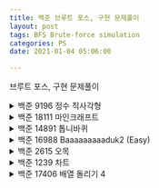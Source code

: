 ```yaml
---
title: 백준 브루트 포스, 구현 문제풀이
layout: post
tags: BFS Brute-force simulation
categories: PS
date: 2021-01-04 05:06:00

--- 
```


브루트 포스, 구현 문제풀이


<details>
<summary>백준 9196 정수 직사각형</summary>
모든 w*w+h*h, h, w 를 벡터에 넣고 문제에 조건과 맞게 정렬한뒤 이분탐색으로 입력받은 값의 인덱스를 찾고 다음 인덱스의 값을 출력한다.
</details>

<details>
<summary>백준 18111 마인크래프트</summary>
블럭의 높이가 0~256 이기때문에 범위가 작다.

500 * 500 * 256 으로 각 모든 높이를 만들어보며 답을 구하면 된다.
</details>

<details>
<summary>백준 14891 톱니바퀴</summary>
deque을 이용하여서 쉽게 구현이 가능하다.

``` cpp
deque<int> d;
if(x == -1){
    d.push_back(d.front());
    d.front_pop();
}
else{
    d.push_front(d.back());
    d.pop_back();
}
```
x를 시계방향으로 회전한다면 x+1, x-1을 반시계 방향으로 회전하는것은 mod 연산을 통해서 쉽게 구할 수 있다.
</details>

<details>
<summary>백준 16988 Baaaaaaaaaduk2 (Easy)</summary>
점 2개를 모든 경우에 배치한 뒤 BFS를 돌려 돌을 잡을 수 있는지 확인하면 된다.

모든 칸에 2개의 점씩 배치해보는게 (NM)^2, BFS는 NM에 가능하다.
따라서 (NM)^3 에 해결이 가능하다.
</details>

<details>
<summary>백준 2615 오목</summary>
반복문을 돌면서 해당하는 좌표의 배열이 1 혹은 2라면 가로 세로 대각선으로 확인하면 된다.
</details>

<details>
<summary>백준 1239 차트</summary>
N의 범위가 8이기 때문에
배열을 정렬한 뒤 next_permutation()을 이용하여 모든 경우로 배열을 바꾸어보고, 그 후 연속된 원소의 합이 50이 나오는 경우의 수를 새면 된다.

* 원형이다 조심하자!

</details>

<details>
<summary>백준 17406 배열 돌리기 4</summary>
K의 범위가 6이하 이기 때문에
next_permutation() 을 이용하여 모든 순서를 다 만들어 보며 연산을 하여 답을 구할 수 있다.

</details>